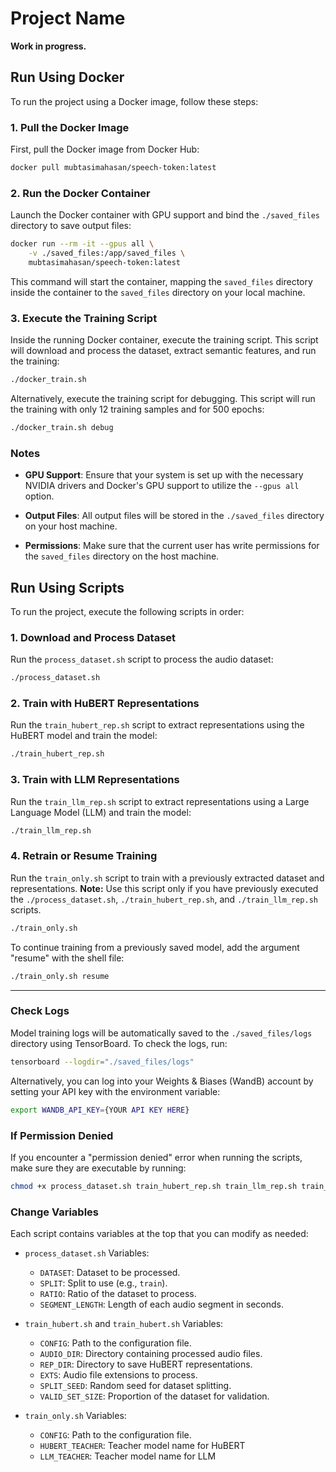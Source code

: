 # Project Name

**Work in progress.**

## Run Using **Docker**

To run the project using a Docker image, follow these steps:

### 1. Pull the Docker Image

First, pull the Docker image from Docker Hub:

```bash
docker pull mubtasimahasan/speech-token:latest
```

### 2. Run the Docker Container

Launch the Docker container with GPU support and bind the `./saved_files` directory to save output files:

```bash
docker run --rm -it --gpus all \
    -v ./saved_files:/app/saved_files \
    mubtasimahasan/speech-token:latest
```

This command will start the container, mapping the `saved_files` directory inside the container to the `saved_files` directory on your local machine.

### 3. Execute the Training Script

Inside the running Docker container, execute the training script. This script will download and process the dataset, extract semantic features, and run the training:

```bash
./docker_train.sh
```

Alternatively, execute the training script for debugging. This script will run the training with only 12 training samples and for 500 epochs:

```bash
./docker_train.sh debug
```

### Notes

- **GPU Support**: Ensure that your system is set up with the necessary NVIDIA drivers and Docker's GPU support to utilize the `--gpus all` option.

- **Output Files**: All output files will be stored in the `./saved_files` directory on your host machine.

- **Permissions**: Make sure that the current user has write permissions for the `saved_files` directory on the host machine.

## Run Using **Scripts**

To run the project, execute the following scripts in order:

### 1. Download and Process Dataset

Run the `process_dataset.sh` script to process the audio dataset:

```bash
./process_dataset.sh
```

### 2. Train with HuBERT Representations

Run the `train_hubert_rep.sh` script to extract representations using the HuBERT model and train the model:

```bash
./train_hubert_rep.sh
```

### 3. Train with LLM Representations

Run the `train_llm_rep.sh` script to extract representations using a Large Language Model (LLM) and train the model:

```bash
./train_llm_rep.sh
```

### 4. Retrain or Resume Training

Run the `train_only.sh` script to train with a previously extracted dataset and representations. **Note:** Use this script only if you have previously executed the `./process_dataset.sh`, `./train_hubert_rep.sh`, and `./train_llm_rep.sh` scripts.

```bash
./train_only.sh
```

To continue training from a previously saved model, add the argument "resume" with the shell file:

```bash
./train_only.sh resume 
```

---

### Check Logs

Model training logs will be automatically saved to the `./saved_files/logs` directory using TensorBoard. To check the logs, run:

```bash
tensorboard --logdir="./saved_files/logs"
```

Alternatively, you can log into your Weights & Biases (WandB) account by setting your API key with the environment variable:

```bash
export WANDB_API_KEY={YOUR API KEY HERE}
```

### If Permission Denied

If you encounter a "permission denied" error when running the scripts, make sure they are executable by running:

```bash
chmod +x process_dataset.sh train_hubert_rep.sh train_llm_rep.sh train_only.sh
```

### Change Variables

Each script contains variables at the top that you can modify as needed:

- `process_dataset.sh` Variables:
  - `DATASET`: Dataset to be processed.
  - `SPLIT`: Split to use (e.g., `train`).
  - `RATIO`: Ratio of the dataset to process.
  - `SEGMENT_LENGTH`: Length of each audio segment in seconds.

- `train_hubert.sh` and  `train_hubert.sh` Variables:
  - `CONFIG`: Path to the configuration file.
  - `AUDIO_DIR`: Directory containing processed audio files.
  - `REP_DIR`: Directory to save HuBERT representations.
  - `EXTS`: Audio file extensions to process.
  - `SPLIT_SEED`: Random seed for dataset splitting.
  - `VALID_SET_SIZE`: Proportion of the dataset for validation.

- `train_only.sh` Variables:
  - `CONFIG`: Path to the configuration file.
  - `HUBERT_TEACHER`: Teacher model name for HuBERT
  - `LLM_TEACHER`: Teacher model name for LLM
